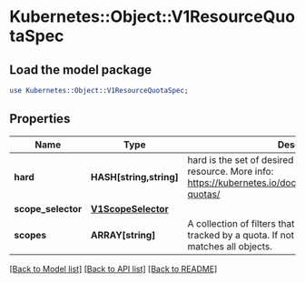 # Kubernetes::Object::V1ResourceQuotaSpec

## Load the model package
```perl
use Kubernetes::Object::V1ResourceQuotaSpec;
```

## Properties
Name | Type | Description | Notes
------------ | ------------- | ------------- | -------------
**hard** | **HASH[string,string]** | hard is the set of desired hard limits for each named resource. More info: https://kubernetes.io/docs/concepts/policy/resource-quotas/ | [optional] 
**scope_selector** | [**V1ScopeSelector**](V1ScopeSelector.md) |  | [optional] 
**scopes** | **ARRAY[string]** | A collection of filters that must match each object tracked by a quota. If not specified, the quota matches all objects. | [optional] 

[[Back to Model list]](../README.md#documentation-for-models) [[Back to API list]](../README.md#documentation-for-api-endpoints) [[Back to README]](../README.md)


